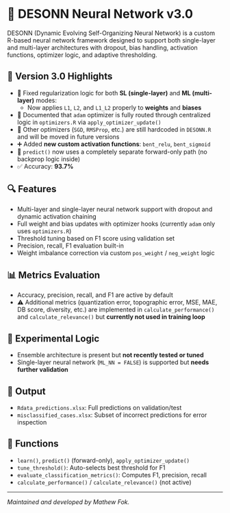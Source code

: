 # 🧠 DESONN Neural Network v3.0

DESONN (Dynamic Evolving Self-Organizing Neural Network) is a custom R-based neural network framework designed to support both single-layer and multi-layer architectures with dropout, bias handling, activation functions, optimizer logic, and adaptive thresholding.

## 🚀 Version 3.0 Highlights

- 🔧 Fixed regularization logic for both **SL (single-layer)** and **ML (multi-layer)** modes:
  - Now applies `L1`, `L2`, and `L1_L2` properly to **weights** and **biases**
- 🧠 Documented that `adam` optimizer is fully routed through centralized logic in `optimizers.R` via `apply_optimizer_update()`
- 📌 Other optimizers (`SGD`, `RMSProp`, etc.) are still hardcoded in `DESONN.R` and will be moved in future versions
- ➕ Added **new custom activation functions**: `bent_relu`, `bent_sigmoid`
- 🔁 `predict()` now uses a completely separate forward-only path (no backprop logic inside)
- ✅ Accuracy: **93.7%**

## 🔍 Features

- Multi-layer and single-layer neural network support with dropout and dynamic activation chaining
- Full weight and bias updates with optimizer hooks (currently `adam` only uses `optimizers.R`)
- Threshold tuning based on F1 score using validation set
- Precision, recall, F1 evaluation built-in
- Weight imbalance correction via custom `pos_weight` / `neg_weight` logic

## 📊 Metrics Evaluation

- Accuracy, precision, recall, and F1 are active by default
- ⚠️ Additional metrics (quantization error, topographic error, MSE, MAE, DB score, diversity, etc.) are implemented in `calculate_performance()` and `calculate_relevance()` but **currently not used in training loop**

## 🧪 Experimental Logic

- Ensemble architecture is present but **not recently tested or tuned**
- Single-layer neural network (`ML_NN = FALSE`) is supported but **needs further validation**

## 📂 Output

- `Rdata_predictions.xlsx`: Full predictions on validation/test
- `misclassified_cases.xlsx`: Subset of incorrect predictions for error inspection

## 🧠 Functions

- `learn()`, `predict()` (forward-only), `apply_optimizer_update()`
- `tune_threshold()`: Auto-selects best threshold for F1
- `evaluate_classification_metrics()`: Computes F1, precision, recall
- `calculate_performance()` / `calculate_relevance()` (not active)

---

*Maintained and developed by Mathew Fok.*
